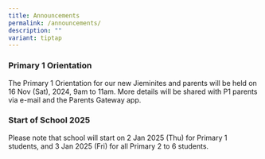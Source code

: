 ```yaml
---
title: Announcements
permalink: /announcements/
description: ""
variant: tiptap
---
```

<h3>Primary 1 Orientation</h3>
<p>The Primary 1 Orientation for our new Jieminites and parents will be held
on 16 Nov (Sat), 2024, 9am to 11am. More details will be shared with P1
parents via e-mail and the Parents Gateway app.</p>
<p></p>
<h3>Start of School 2025</h3>
<p>Please note that school will start on 2 Jan 2025 (Thu) for Primary 1 students,
and 3 Jan 2025 (Fri) for all Primary 2 to 6 students.</p>